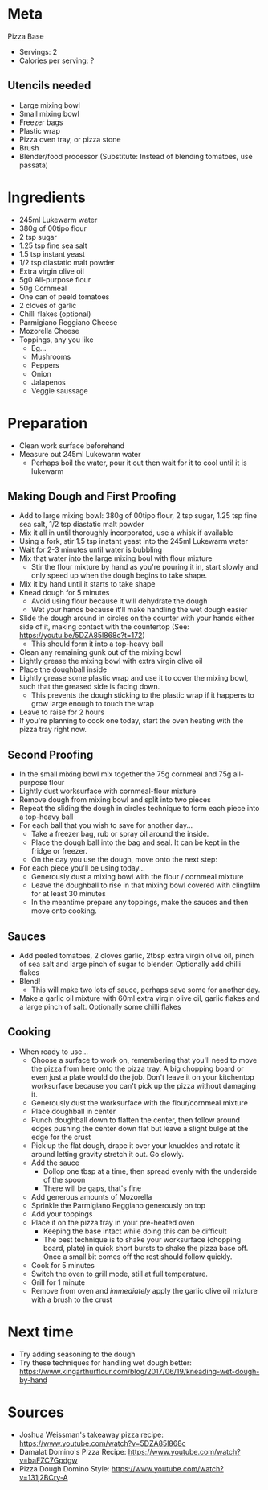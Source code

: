 Meta
====

Pizza Base

* Servings: 2
* Calories per serving: ?

Utencils needed
---------------

* Large mixing bowl
* Small mixing bowl
* Freezer bags
* Plastic wrap
* Pizza oven tray, or pizza stone
* Brush
* Blender/food processor (Substitute: Instead of blending tomatoes, use passata)

Ingredients
===========

* 245ml Lukewarm water
* 380g of 00tipo flour
* 2 tsp sugar
* 1.25 tsp fine sea salt
* 1.5 tsp instant yeast
* 1/2 tsp diastatic malt powder
* Extra virgin olive oil
* 5g0 All-purpose flour
* 50g Cornmeal
* One can of peeld tomatoes
* 2 cloves of garlic
* Chilli flakes (optional)
* Parmigiano Reggiano Cheese
* Mozorella Cheese
* Toppings, any you like
  * Eg...
  * Mushrooms
  * Peppers
  * Onion
  * Jalapenos
  * Veggie saussage

Preparation
===========

* Clean work surface beforehand
* Measure out 245ml Lukewarm water
  * Perhaps boil the water, pour it out then wait for it to cool until it is lukewarm

## Making Dough and First Proofing

* Add to large mixing bowl: 380g of 00tipo flour, 2 tsp sugar, 1.25 tsp fine sea salt, 1/2 tsp diastatic malt powder
* Mix it all in until thoroughly incorporated, use a whisk if available
* Using a fork, stir 1.5 tsp instant yeast into the 245ml Lukewarm water
* Wait for 2-3 minutes until water is bubbling
* Mix that water into the large mixing boul with flour mixture
  * Stir the flour mixture by hand as you're pouring it in, start slowly and only speed up when the dough begins to take shape.
* Mix it by hand until it starts to take shape
* Knead dough for 5 minutes
  * Avoid using flour because it will dehydrate the dough
  * Wet your hands because it'll make handling the wet dough easier
* Slide the dough around in circles on the counter with your hands either side of it, making contact with the countertop (See: https://youtu.be/5DZA85l868c?t=172)
  * This should form it into a top-heavy ball
* Clean any remaining gunk out of the mixing bowl
* Lightly grease the mixing bowl with extra virgin olive oil
* Place the doughball inside
* Lightly grease some plastic wrap and use it to cover the mixing bowl, such that the greased side is facing down.
  * This prevents the dough sticking to the plastic wrap if it happens to grow large enough to touch the wrap
* Leave to raise for 2 hours
* If you're planning to cook one today, start the oven heating with the pizza tray right now.

## Second Proofing

* In the small mixing bowl mix together the 75g cornmeal and 75g all-purpose flour
* Lightly dust worksurface with cornmeal-flour mixture
* Remove dough from mixing bowl and split into two pieces
* Repeat the sliding the dough in circles technique to form each piece into a top-heavy ball
* For each ball that you wish to save for another day...
  * Take a freezer bag, rub or spray oil around the inside.
  * Place the dough ball into the bag and seal. It can be kept in the fridge or freezer.
  * On the day you use the dough, move onto the next step:
* For each piece you'll be using today...
  * Generously dust a mixing bowl with the flour / cornmeal mixture
  * Leave the doughball to rise in that mixing bowl covered with clingfilm for at least 30 minutes
  * In the meantime prepare any toppings, make the sauces and then move onto cooking.

## Sauces

* Add peeled tomatoes, 2 cloves garlic, 2tbsp extra virgin olive oil, pinch of sea salt and large pinch of sugar to blender. Optionally add chilli flakes
* Blend!
  * This will make two lots of sauce, perhaps save some for another day.
* Make a garlic oil mixture with 60ml extra virgin olive oil, garlic flakes and a large pinch of salt. Optionally some chilli flakes

## Cooking

* When ready to use...
  * Choose a surface to work on, remembering that you'll need to move the pizza from here onto the pizza tray. A big chopping board or even just a plate would do the job. Don't leave it on your kitchentop worksurface because you can't pick up the pizza without damaging it.
  * Generously dust the worksurface with the flour/cornmeal mixture
  * Place doughball in center
  * Punch doughball down to flatten the center, then follow around edges pushing the center down flat but leave a slight bulge at the edge for the crust
  * Pick up the flat dough, drape it over your knuckles and rotate it around letting gravity stretch it out. Go slowly.
  * Add the sauce
    * Dollop one tbsp at a time, then spread evenly with the underside of the spoon
    * There will be gaps, that's fine
  * Add generous amounts of Mozorella
  * Sprinkle the Parmigiano Reggiano generously on top
  * Add your toppings
  * Place it on the pizza tray in your pre-heated oven
    * Keeping the base intact while doing this can be difficult
    * The best technique is to shake your worksurface (chopping board, plate) in quick short bursts to shake the pizza base off. Once a small bit comes off the rest should follow quickly.
  * Cook for 5 minutes
  * Switch the oven to grill mode, still at full temperature.
  * Grill for 1 minute
  * Remove from oven and _immediately_ apply the garlic olive oil mixture with a brush to the crust

Next time
=========

* Try adding seasoning to the dough
* Try these techniques for handling wet dough better: https://www.kingarthurflour.com/blog/2017/06/19/kneading-wet-dough-by-hand

Sources
=======

* Joshua Weissman's takeaway pizza recipe: https://www.youtube.com/watch?v=5DZA85l868c
* Damalat Domino's Pizza Recipe: https://www.youtube.com/watch?v=baFZC7Gpdgw
* Pizza Dough Domino Style: https://www.youtube.com/watch?v=131j2BCry-A